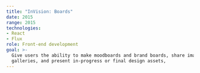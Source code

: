 ```yaml
---
title: "InVision: Boards"
date: 2015
range: 2015
technologies:
- React
- Flux
role: Front-end development
goal: >-
  Give users the ability to make moodboards and brand boards, share image
  galleries, and present in-progress or final design assets,
---
```

